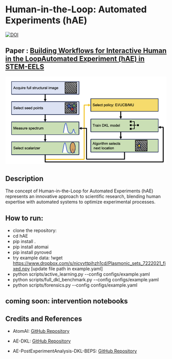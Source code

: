 # Human-in-the-Loop: Automated Experiments (hAE)
[![DOI](https://zenodo.org/badge/777496073.svg)](https://doi.org/10.5281/zenodo.15175786)

## Paper : [Building Workflows for Interactive Human in the LoopAutomated Experiment (hAE) in STEM-EELS](https://arxiv.org/ftp/arxiv/papers/2404/2404.07381.pdf)

![Image](assets/AE.jpg)


## Description

The concept of Human-in-the-Loop for Automated Experiments (hAE) represents an innovative approach to scientific research, blending human expertise with automated systems to optimize experimental processes. 

## How to run:
- clone the repository:
- cd hAE
- pip install .
- pip install atomai
- pip install pyroved
- try example data: !wget https://www.dropbox.com/s/nicyvttpihzh1cd/Plasmonic_sets_7222021_fixed.npy [update file path in example.yaml]
- python scripts/active_learning.py --config configs/example.yaml
- python scripts/full_dkl_benchmark.py --config configs/example.yaml
- python scripts/forensics.py --config configs/example.yaml
 
## coming soon: intervention notebooks

## Credits and References


- AtomAI:  [GitHub Repository](https://github.com/pycroscopy/atomai)
  
- AE-DKL:  [GitHub Repository](https://github.com/kevinroccapriore/AE-DKL)
  
- AE-PostExperimentAnalysis-DKL-BEPS:  [GitHub Repository](https://github.com/yongtaoliu/AE-PostExperimentAnalysis-DKL-BEPS)


